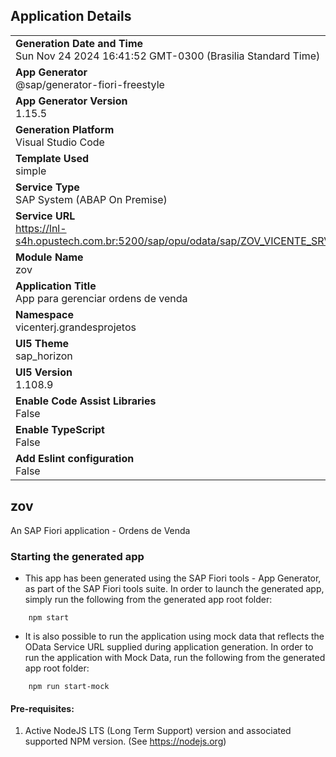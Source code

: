 ## Application Details
|               |
| ------------- |
|**Generation Date and Time**<br>Sun Nov 24 2024 16:41:52 GMT-0300 (Brasilia Standard Time)|
|**App Generator**<br>@sap/generator-fiori-freestyle|
|**App Generator Version**<br>1.15.5|
|**Generation Platform**<br>Visual Studio Code|
|**Template Used**<br>simple|
|**Service Type**<br>SAP System (ABAP On Premise)|
|**Service URL**<br>https://lnl-s4h.opustech.com.br:5200/sap/opu/odata/sap/ZOV_VICENTE_SRV|
|**Module Name**<br>zov|
|**Application Title**<br>App para gerenciar ordens de venda|
|**Namespace**<br>vicenterj.grandesprojetos|
|**UI5 Theme**<br>sap_horizon|
|**UI5 Version**<br>1.108.9|
|**Enable Code Assist Libraries**<br>False|
|**Enable TypeScript**<br>False|
|**Add Eslint configuration**<br>False|

## zov

An SAP Fiori application - Ordens de Venda

### Starting the generated app

-   This app has been generated using the SAP Fiori tools - App Generator, as part of the SAP Fiori tools suite.  In order to launch the generated app, simply run the following from the generated app root folder:

```
    npm start
```

- It is also possible to run the application using mock data that reflects the OData Service URL supplied during application generation.  In order to run the application with Mock Data, run the following from the generated app root folder:

```
    npm run start-mock
```

#### Pre-requisites:

1. Active NodeJS LTS (Long Term Support) version and associated supported NPM version.  (See https://nodejs.org)


